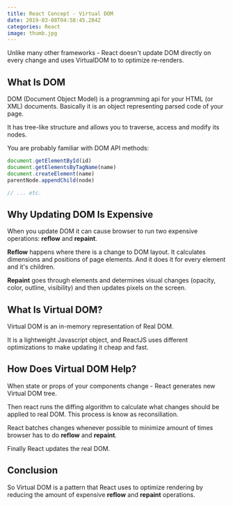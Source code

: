 ```yaml
---
title: React Concept - Virtual DOM
date: 2019-03-08T04:58:45.284Z
categories: React
image: thumb.jpg
---
```


Unlike many other frameworks - React doesn't update DOM directly on every change and uses VirtualDOM to to optimize re-renders.

## What Is DOM

DOM (Document Object Model) is a programming api for your HTML (or XML) documents. Basically it is an object representing parsed code of your page.

It has tree-like structure and allows you to traverse, access and modify its nodes.

You are probably familiar with DOM API methods:

```js
document.getElementById(id)
document.getElementsByTagName(name)
document.createElement(name)
parentNode.appendChild(node)

// ... etc.
```

## Why Updating DOM Is Expensive

When you update DOM it can cause browser to run two expensive operations: **reflow** and **repaint**.

**Reflow** happens where there is a change to DOM layout. It calculates dimensions and positions of page elements. And it does it for every element and it's children.

**Repaint** goes through elements and determines visual changes (opacity, color, outline, visibility) and then updates pixels on the screen.

## What Is Virtual DOM?

Virtual DOM is an in-memory representation of Real DOM.

It is a lightweight Javascript object, and ReactJS uses different optimizations to make updating it cheap and fast.

## How Does Virtual DOM Help?

When state or props of your components change - React generates new Virtual DOM tree.

Then react runs the diffing algorithm to calculate what changes should be applied to real DOM. This process is know as reconsiliation.

React batches changes whenever possible to minimize amount of times browser has to do **reflow** and **repaint**.

Finally React updates the real DOM.

## Conclusion

So Virtual DOM is a pattern that React uses to optimize rendering by reducing the amount of expensive **reflow** and **repaint** operations.